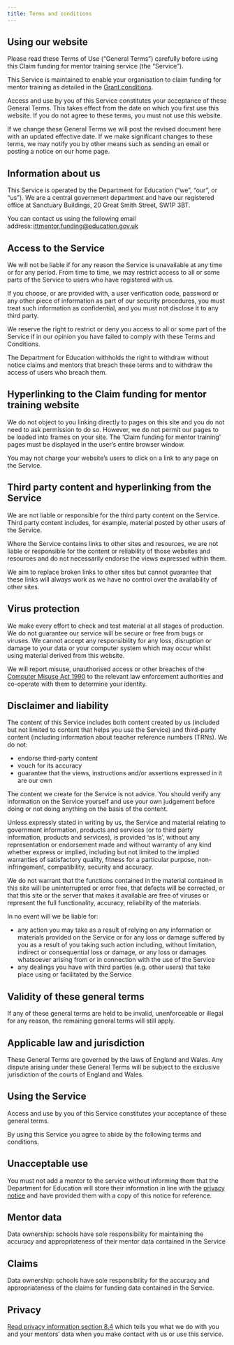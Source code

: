 ```yaml
---
title: Terms and conditions
---
```


## Using our website

Please read these Terms of Use (“General Terms”) carefully before using this Claim funding for mentor training service (the “Service”).

This Service is maintained to enable your organisation to claim funding for mentor training as detailed in the [Grant conditions](/grant-conditions).

Access and use by you of this Service constitutes your acceptance of these General Terms. This takes effect from the date on which you first use this website. If you do not agree to these terms, you must not use this website.

If we change these General Terms we will post the revised document here with an updated effective date. If we make significant changes to these terms, we may notify you by other means such as sending an email or posting a notice on our home page.

## Information about us

This Service is operated by the Department for Education (“we”, “our”, or “us”). We are a central government department and have our registered office at Sanctuary Buildings, 20 Great Smith Street, SW1P 3BT.

You can contact us using the following email address: <ittmentor.funding@education.gov.uk>

## Access to the Service

We will not be liable if for any reason the Service is unavailable at any time or for any period. From time to time, we may restrict access to all or some parts of the Service to users who have registered with us.

If you choose, or are provided with, a user verification code, password or any other piece of information as part of our security procedures, you must treat such information as confidential, and you must not disclose it to any third party.

We reserve the right to restrict or deny you access to all or some part of the Service if in our opinion you have failed to comply with these Terms and Conditions.

The Department for Education withholds the right to withdraw without notice claims and mentors that breach these terms and to withdraw the access of users who breach them.

## Hyperlinking to the Claim funding for mentor training website

We do not object to you linking directly to pages on this site and you do not need to ask permission to do so. However, we do not permit our pages to be loaded into frames on your site. The ‘Claim funding for mentor training’ pages must be displayed in the user’s entire browser window.

You may not charge your website’s users to click on a link to any page on the Service.

## Third party content and hyperlinking from the Service

We are not liable or responsible for the third party content on the Service. Third party content includes, for example, material posted by other users of the Service.

Where the Service contains links to other sites and resources, we are not liable or responsible for the content or reliability of those websites and resources and do not necessarily endorse the views expressed within them.

We aim to replace broken links to other sites but cannot guarantee that these links will always work as we have no control over the availability of other sites.

## Virus protection

We make every effort to check and test material at all stages of production. We do not guarantee our service will be secure or free from bugs or viruses. We cannot accept any responsibility for any loss, disruption or damage to your data or your computer system which may occur whilst using material derived from this website.

We will report misuse, unauthorised access or other breaches of the [Computer Misuse Act 1990](https://www.legislation.gov.uk/ukpga/1990/18/contents) to the relevant law enforcement authorities and co-operate with them to determine your identity.

## Disclaimer and liability

The content of this Service includes both content created by us (included but not limited to content that helps you use the Service) and third-party content (including information about teacher reference numbers (TRNs). We do not:

- endorse third-party content
- vouch for its accuracy
- guarantee that the views, instructions and/or assertions expressed in it are our own


The content we create for the Service is not advice. You should verify any information on the Service yourself and use your own judgement before doing or not doing anything on the basis of the content.

Unless expressly stated in writing by us, the Service and material relating to government information, products and services (or to third party information, products and services), is provided ‘as is’, without any representation or endorsement made and without warranty of any kind whether express or implied, including but not limited to the implied warranties of satisfactory quality, fitness for a particular purpose, non-infringement, compatibility, security and accuracy.

We do not warrant that the functions contained in the material contained in this site will be uninterrupted or error free, that defects will be corrected, or that this site or the server that makes it available are free of viruses or represent the full functionality, accuracy, reliability of the materials.

In no event will we be liable for:

- any action you may take as a result of relying on any information or materials provided on the Service or for any loss or damage suffered by you as a result of you taking such action including, without limitation, indirect or consequential loss or damage, or any loss or damages whatsoever arising from or in connection with the use of the Service
- any dealings you have with third parties (e.g. other users) that take place using or facilitated by the Service

## Validity of these general terms

If any of these general terms are held to be invalid, unenforceable or illegal for any reason, the remaining general terms will still apply.

## Applicable law and jurisdiction

These General Terms are governed by the laws of England and Wales. Any dispute arising under these General Terms will be subject to the exclusive jurisdiction of the courts of England and Wales.

## Using the Service

Access and use by you of this Service constitutes your acceptance of these general terms.

By using this Service you agree to abide by the following terms and conditions.

## Unacceptable use

You must not add a mentor to the service without informing them that the Department for Education will store their information in line with the [privacy notice](/privacy) and have provided them with a copy of this notice for reference.

## Mentor data

Data ownership: schools have sole responsibility for maintaining the accuracy and appropriateness of their mentor data contained in the Service

## Claims

Data ownership: schools have sole responsibility for the accuracy and appropriateness of the claims for funding data contained in the Service.

## Privacy

[Read privacy information section 8.4](https://www.gov.uk/government/publications/privacy-information-education-providers-workforce-including-teachers/privacy-information-education-providers-workforce-including-teachers#using-your-data-to-maintain-a-list-of-teachers) which tells you what we do with you and your mentors’ data when you make contact with us or use this service.
